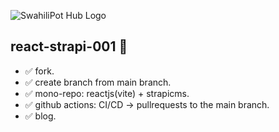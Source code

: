 ![SwahiliPot Hub Logo](https://www.swahilipothub.co.ke/logo/logo.png)

## react-strapi-001 👋

+ ✅ fork.
+ ✅ create branch from main branch.
+ ✅ mono-repo: reactjs(vite) + strapicms.
+ ✅ github actions: CI/CD -> pullrequests to the main branch.
+ ✅ blog.